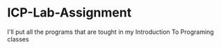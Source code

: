 # ICP-Lab-Assignment
I'll put all the programs that are tought in my Introduction To Programing classes
